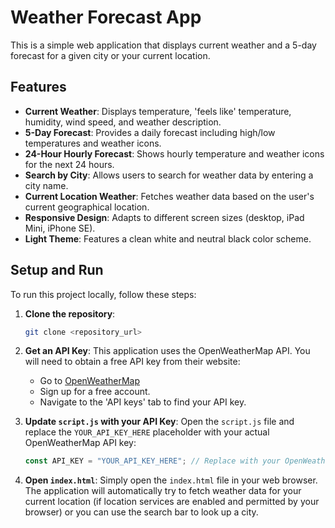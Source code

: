 # Weather Forecast App

This is a simple web application that displays current weather and a 5-day forecast for a given city or your current location.

## Features

*   **Current Weather**: Displays temperature, 'feels like' temperature, humidity, wind speed, and weather description.
*   **5-Day Forecast**: Provides a daily forecast including high/low temperatures and weather icons.
*   **24-Hour Hourly Forecast**: Shows hourly temperature and weather icons for the next 24 hours.
*   **Search by City**: Allows users to search for weather data by entering a city name.
*   **Current Location Weather**: Fetches weather data based on the user's current geographical location.
*   **Responsive Design**: Adapts to different screen sizes (desktop, iPad Mini, iPhone SE).
*   **Light Theme**: Features a clean white and neutral black color scheme.

## Setup and Run

To run this project locally, follow these steps:

1.  **Clone the repository**:
    ```bash
    git clone <repository_url>
    ```

2.  **Get an API Key**: 
    This application uses the OpenWeatherMap API. You will need to obtain a free API key from their website:
    *   Go to [OpenWeatherMap](https://openweathermap.org/api)
    *   Sign up for a free account.
    *   Navigate to the 'API keys' tab to find your API key.

3.  **Update `script.js` with your API Key**:
    Open the `script.js` file and replace the `YOUR_API_KEY_HERE` placeholder with your actual OpenWeatherMap API key:
    ```javascript
    const API_KEY = "YOUR_API_KEY_HERE"; // Replace with your OpenWeatherMap API key
    ```

4.  **Open `index.html`**: 
    Simply open the `index.html` file in your web browser. The application will automatically try to fetch weather data for your current location (if location services are enabled and permitted by your browser) or you can use the search bar to look up a city.